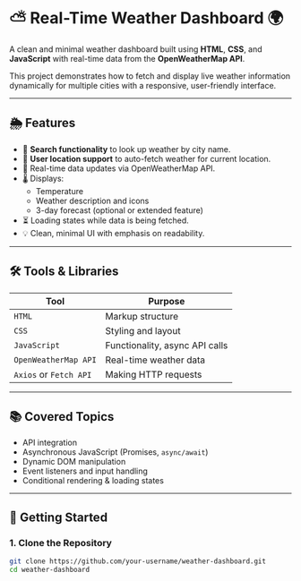 # ⛅ Real-Time Weather Dashboard 🌍

A clean and minimal weather dashboard built using **HTML**, **CSS**, and **JavaScript** with real-time data from the **OpenWeatherMap API**.

This project demonstrates how to fetch and display live weather information dynamically for multiple cities with a responsive, user-friendly interface.

---

## 🌦️ Features

- 🔎 **Search functionality** to look up weather by city name.
- 📍 **User location support** to auto-fetch weather for current location.
- 🧭 Real-time data updates via OpenWeatherMap API.
- 🌡️ Displays:
  - Temperature
  - Weather description and icons
  - 3-day forecast (optional or extended feature)
- ⏳ Loading states while data is being fetched.
- 💡 Clean, minimal UI with emphasis on readability.

---

## 🛠️ Tools & Libraries

| Tool | Purpose |
|------|---------|
| `HTML` | Markup structure |
| `CSS` | Styling and layout |
| `JavaScript` | Functionality, async API calls |
| `OpenWeatherMap API` | Real-time weather data |
| `Axios` or `Fetch API` | Making HTTP requests |

---

## 📚 Covered Topics

- API integration
- Asynchronous JavaScript (Promises, `async/await`)
- Dynamic DOM manipulation
- Event listeners and input handling
- Conditional rendering & loading states

---

## 🚀 Getting Started

### 1. Clone the Repository
```bash
git clone https://github.com/your-username/weather-dashboard.git
cd weather-dashboard
